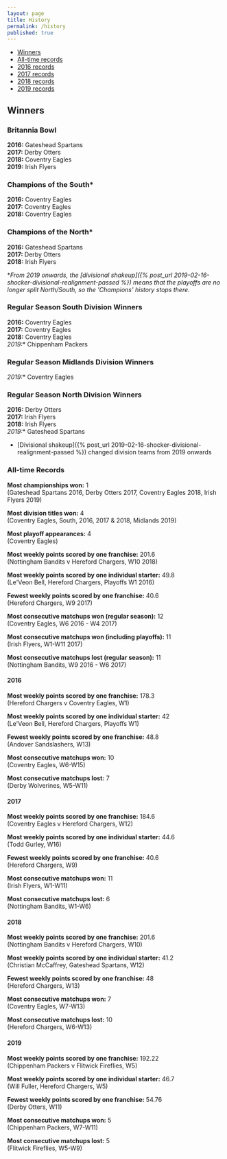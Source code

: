 ```yaml
---
layout: page
title: History
permalink: /history
published: true
---
```


- [Winners](#winners)
- [All-time records](#all-time-records)
- [2016 records](#2016)
- [2017 records](#2017)
- [2018 records](#2018)
- [2019 records](#2019)

## Winners

### Britannia Bowl

**2016:**  Gateshead Spartans  
**2017:** Derby Otters  
**2018:** Coventry Eagles  
**2019:** Irish Flyers

### Champions of the South*

**2016:**  Coventry Eagles  
**2017:** Coventry Eagles  
**2018:** Coventry Eagles

### Champions of the North*

**2016:**  Gateshead Spartans  
**2017:** Derby Otters  
**2018:** Irish Flyers  

**From 2019 onwards, the [divisional shakeup]({% post_url 2019-02-16-shocker-divisional-realignment-passed %}) means that the playoffs are no longer split North/South, so the 'Champions' history stops there.*

### Regular Season South Division Winners

**2016:**  Coventry Eagles  
**2017:** Coventry Eagles  
**2018:** Coventry Eagles  
**2019*:** Chippenham Packers  

### Regular Season Midlands Division Winners

**2019*:** Coventry Eagles  

### Regular Season North Division Winners

**2016:**  Derby Otters  
**2017:** Irish Flyers  
**2018:** Irish Flyers  
**2019*:** Gateshead Spartans  

* [Divisional shakeup]({% post_url 2019-02-16-shocker-divisional-realignment-passed %}) changed division teams from 2019 onwards

### All-time Records

**Most championships won:** 1  
(Gateshead Spartans 2016, Derby Otters 2017, Coventry Eagles 2018, Irish Flyers 2019)  

**Most division titles won:** 4  
(Coventry Eagles, South, 2016, 2017 & 2018, Midlands 2019)  

**Most playoff appearances:**  4  
(Coventry Eagles)   

**Most weekly points scored by one franchise:** 201.6  
(Nottingham Bandits v Hereford Chargers, W10 2018)  

**Most weekly points scored by one individual starter:**  49.8  
(Le'Veon Bell, Hereford Chargers, Playoffs W1 2016)   

**Fewest weekly points scored by one franchise:**  40.6  
(Hereford Chargers, W9 2017)  

**Most consecutive matchups won (regular season):**  12  
(Coventry Eagles, W6 2016 - W4 2017)  

**Most consecutive matchups won (including playoffs):**  11  
(Irish Flyers, W1-W11 2017)  

**Most consecutive matchups lost (regular season):** 11  
(Nottingham Bandits, W9 2016 - W6 2017)  

#### 2016

**Most weekly points scored by one franchise:**  178.3  
(Hereford Chargers v Coventry Eagles, W1)  

**Most weekly points scored by one individual starter:**  42  
(Le'Veon Bell, Hereford Chargers, Playoffs W1)

**Fewest weekly points scored by one franchise:**  48.8  
(Andover Sandslashers, W13)

**Most consecutive matchups won:**  10  
(Coventry Eagles, W6-W15)    

**Most consecutive matchups lost:**  7  
(Derby Wolverines, W5-W11)

#### 2017

**Most weekly points scored by one franchise:** 184.6  
(Coventry Eagles v Hereford Chargers, W12)

**Most weekly points scored by one individual starter:** 44.6  
(Todd Gurley, W16)

**Fewest weekly points scored by one franchise:** 40.6  
(Hereford Chargers, W9)

**Most consecutive matchups won:** 11  
(Irish Flyers, W1-W11)

**Most consecutive matchups lost:** 6  
(Nottingham Bandits, W1-W6)

#### 2018

**Most weekly points scored by one franchise:** 201.6  
(Nottingham Bandits v Hereford Chargers, W10)

**Most weekly points scored by one individual starter:** 41.2  
(Christian McCaffrey, Gateshead Spartans, W12)

**Fewest weekly points scored by one franchise:** 48   
(Hereford Chargers, W13)

**Most consecutive matchups won:** 7  
(Coventry Eagles, W7-W13)

**Most consecutive matchups lost:** 10  
(Hereford Chargers, W6-W13)

#### 2019

**Most weekly points scored by one franchise:** 192.22  
(Chippenham Packers v Flitwick Fireflies, W5)

**Most weekly points scored by one individual starter:** 46.7  
(Will Fuller, Hereford Chargers, W5)

**Fewest weekly points scored by one franchise:** 54.76   
(Derby Otters, W11)

**Most consecutive matchups won:** 5  
(Chippenham Packers, W7-W11)

**Most consecutive matchups lost:** 5  
(Flitwick Fireflies, W5-W9)
